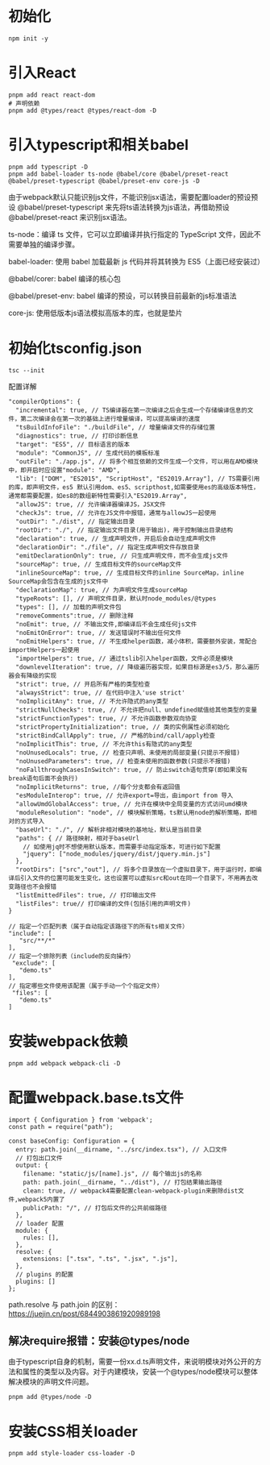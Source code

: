 # 初始化
```
npm init -y
```
# 引入React
```
pnpm add react react-dom
# 声明依赖
pnpm add @types/react @types/react-dom -D
```
# 引入typescript和相关babel
```
pnpm add typescript -D
pnpm add babel-loader ts-node @babel/core @babel/preset-react @babel/preset-typescript @babel/preset-env core-js -D
```
由于webpack默认只能识别js文件，不能识别jsx语法，需要配置loader的预设预设 @babel/preset-typescript 来先将ts语法转换为js语法，再借助预设 @babel/preset-react 来识别jsx语法。

ts-node：编译 ts 文件，它可以立即编译并执行指定的 TypeScript 文件，因此不需要单独的编译步骤。

babel-loader: 使用 babel 加载最新 js 代码并将其转换为 ES5（上面已经安装过）

@babel/corer: babel 编译的核心包

@babel/preset-env: babel 编译的预设，可以转换目前最新的js标准语法

core-js: 使用低版本js语法模拟高版本的库，也就是垫片

# 初始化tsconfig.json
```
tsc --init
```
配置详解
```
"compilerOptions": {
  "incremental": true, // TS编译器在第一次编译之后会生成一个存储编译信息的文件，第二次编译会在第一次的基础上进行增量编译，可以提高编译的速度
  "tsBuildInfoFile": "./buildFile", // 增量编译文件的存储位置
  "diagnostics": true, // 打印诊断信息 
  "target": "ES5", // 目标语言的版本
  "module": "CommonJS", // 生成代码的模板标准
  "outFile": "./app.js", // 将多个相互依赖的文件生成一个文件，可以用在AMD模块中，即开启时应设置"module": "AMD",
  "lib": ["DOM", "ES2015", "ScriptHost", "ES2019.Array"], // TS需要引用的库，即声明文件，es5 默认引用dom、es5、scripthost,如需要使用es的高级版本特性，通常都需要配置，如es8的数组新特性需要引入"ES2019.Array",
  "allowJS": true, // 允许编译器编译JS，JSX文件
  "checkJs": true, // 允许在JS文件中报错，通常与allowJS一起使用
  "outDir": "./dist", // 指定输出目录
  "rootDir": "./", // 指定输出文件目录(用于输出)，用于控制输出目录结构
  "declaration": true, // 生成声明文件，开启后会自动生成声明文件
  "declarationDir": "./file", // 指定生成声明文件存放目录
  "emitDeclarationOnly": true, // 只生成声明文件，而不会生成js文件
  "sourceMap": true, // 生成目标文件的sourceMap文件
  "inlineSourceMap": true, // 生成目标文件的inline SourceMap，inline SourceMap会包含在生成的js文件中
  "declarationMap": true, // 为声明文件生成sourceMap
  "typeRoots": [], // 声明文件目录，默认时node_modules/@types
  "types": [], // 加载的声明文件包
  "removeComments":true, // 删除注释 
  "noEmit": true, // 不输出文件,即编译后不会生成任何js文件
  "noEmitOnError": true, // 发送错误时不输出任何文件
  "noEmitHelpers": true, // 不生成helper函数，减小体积，需要额外安装，常配合importHelpers一起使用
  "importHelpers": true, // 通过tslib引入helper函数，文件必须是模块
  "downlevelIteration": true, // 降级遍历器实现，如果目标源是es3/5，那么遍历器会有降级的实现
  "strict": true, // 开启所有严格的类型检查
  "alwaysStrict": true, // 在代码中注入'use strict'
  "noImplicitAny": true, // 不允许隐式的any类型
  "strictNullChecks": true, // 不允许把null、undefined赋值给其他类型的变量
  "strictFunctionTypes": true, // 不允许函数参数双向协变
  "strictPropertyInitialization": true, // 类的实例属性必须初始化
  "strictBindCallApply": true, // 严格的bind/call/apply检查
  "noImplicitThis": true, // 不允许this有隐式的any类型
  "noUnusedLocals": true, // 检查只声明、未使用的局部变量(只提示不报错)
  "noUnusedParameters": true, // 检查未使用的函数参数(只提示不报错)
  "noFallthroughCasesInSwitch": true, // 防止switch语句贯穿(即如果没有break语句后面不会执行)
  "noImplicitReturns": true, //每个分支都会有返回值
  "esModuleInterop": true, // 允许export=导出，由import from 导入
  "allowUmdGlobalAccess": true, // 允许在模块中全局变量的方式访问umd模块
  "moduleResolution": "node", // 模块解析策略，ts默认用node的解析策略，即相对的方式导入
  "baseUrl": "./", // 解析非相对模块的基地址，默认是当前目录
  "paths": { // 路径映射，相对于baseUrl
    // 如使用jq时不想使用默认版本，而需要手动指定版本，可进行如下配置
    "jquery": ["node_modules/jquery/dist/jquery.min.js"]
  },
  "rootDirs": ["src","out"], // 将多个目录放在一个虚拟目录下，用于运行时，即编译后引入文件的位置可能发生变化，这也设置可以虚拟src和out在同一个目录下，不用再去改变路径也不会报错
  "listEmittedFiles": true, // 打印输出文件
  "listFiles": true// 打印编译的文件(包括引用的声明文件)
}
 
// 指定一个匹配列表（属于自动指定该路径下的所有ts相关文件）
"include": [
   "src/**/*"
],
// 指定一个排除列表（include的反向操作）
 "exclude": [
   "demo.ts"
],
// 指定哪些文件使用该配置（属于手动一个个指定文件）
 "files": [
   "demo.ts"
]
```

# 安装webpack依赖
```
pnpm add webpack webpack-cli -D
```

# 配置webpack.base.ts文件
```
import { Configuration } from 'webpack';
const path = require("path");

const baseConfig: Configuration = {
  entry: path.join(__dirname, "../src/index.tsx"), // 入口文件
  // 打包出口文件
  output: {
    filename: "static/js/[name].js", // 每个输出js的名称
    path: path.join(__dirname, "../dist"), // 打包结果输出路径
    clean: true, // webpack4需要配置clean-webpack-plugin来删除dist文件,webpack5内置了
    publicPath: "/", // 打包后文件的公共前缀路径
  },
  // loader 配置
  module: {
    rules: [],
  },
  resolve: {
    extensions: [".tsx", ".ts", ".jsx", ".js"],
  },
  // plugins 的配置
  plugins: []
};
```
path.resolve 与 path.join 的区别：
https://juejin.cn/post/6844903861920989198
## 解决require报错：安装@types/node
由于typescript自身的机制，需要一份xx.d.ts声明文件，来说明模块对外公开的方法和属性的类型以及内容。对于内建模块，安装一个@types/node模块可以整体解决模块的声明文件问题。
```
pnpm add @types/node -D
```

# 安装CSS相关loader
```
pnpm add style-loader css-loader -D
```